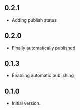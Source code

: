 ## 0.2.1

- Adding publish status

## 0.2.0

- Finally automatically published

## 0.1.3

- Enabling automatic publishing


## 0.1.0

- Initial version.
